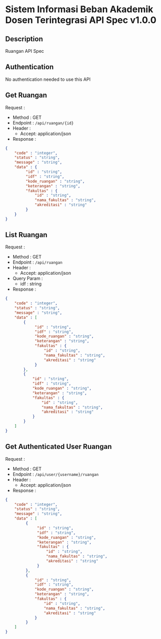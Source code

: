 # Sistem Informasi Beban Akademik Dosen Terintegrasi API Spec v1.0.0 

## Description
Ruangan API Spec

## Authentication
No authentication needed to use this API

## Get Ruangan
Request :
- Method : GET
- Endpoint : `/api/ruangan/{id}`
- Header :
    - Accept: application/json
- Response :

```json 
{
    "code" : "integer",
    "status" : "string",
    "message" : "string",
    "data" : {
         "id" : "string",
         "idf" : "string",
         "kode_ruangan" : "string",
         "keterangan" : "string",
         "fakultas" : {
             "id" : "string",
             "nama_fakultas" : "string",
             "akreditasi" : "string"
         }
    }
}
```

## List Ruangan
Request :
- Method : GET
- Endpoint : `/api/ruangan`
- Header :
    - Accept: application/json
- Query Param : 
    - idf : string
- Response :

```json 
{
    "code" : "integer",
    "status" : "string",
    "message" : "string",
    "data" : [
        {
             "id" : "string",
             "idf" : "string",
             "kode_ruangan" : "string",
             "keterangan" : "string",
             "fakultas" : {
                 "id" : "string",
                 "nama_fakultas" : "string",
                 "akreditasi" : "string"
             }
        },
        {
            "id" : "string",
            "idf" : "string",
            "kode_ruangan" : "string",
            "keterangan" : "string",
            "fakultas" : {
                "id" : "string",
                "nama_fakultas" : "string",
                "akreditasi" : "string"
            }
        }
    ]
}
```

## Get Authenticated User Ruangan
Request :
- Method : GET
- Endpoint : `/api/user/{username}/ruangan`
- Header :
    - Accept: application/json
- Response :

```json 
{
    "code" : "integer",
    "status" : "string",
    "message" : "string",
    "data" : [
         {
              "id" : "string",
              "idf" : "string",
              "kode_ruangan" : "string",
              "keterangan" : "string",
              "fakultas" : {
                  "id" : "string",
                  "nama_fakultas" : "string",
                  "akreditasi" : "string"
              }
         },
         {
             "id" : "string",
             "idf" : "string",
             "kode_ruangan" : "string",
             "keterangan" : "string",
             "fakultas" : {
                 "id" : "string",
                 "nama_fakultas" : "string",
                 "akreditasi" : "string"
             }
         }
    ]
}
```